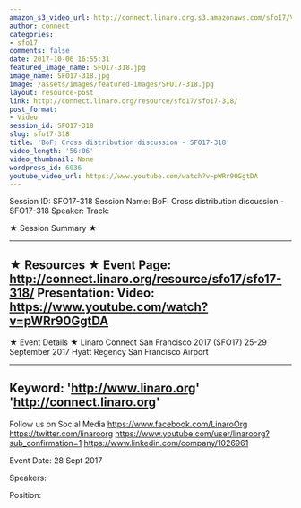 ```yaml
---
amazon_s3_video_url: http://connect.linaro.org.s3.amazonaws.com/sfo17/Videos/SFO17-318%20BoF%20%20Cross%20distribution%20discussion.mp4
author: connect
categories:
- sfo17
comments: false
date: 2017-10-06 16:55:31
featured_image_name: SFO17-318.jpg
image_name: SFO17-318.jpg
image: /assets/images/featured-images/SFO17-318.jpg
layout: resource-post
link: http://connect.linaro.org/resource/sfo17/sfo17-318/
post_format:
- Video
session_id: SFO17-318
slug: sfo17-318
title: 'BoF: Cross distribution discussion - SFO17-318'
video_length: '56:06'
video_thumbnail: None
wordpress_id: 6036
youtube_video_url: https://www.youtube.com/watch?v=pWRr90GgtDA
---
```


Session ID: SFO17-318
Session Name: BoF: Cross distribution discussion - SFO17-318
Speaker:
Track:


★ Session Summary ★

---------------------------------------------------
★ Resources ★
Event Page: http://connect.linaro.org/resource/sfo17/sfo17-318/
Presentation:
Video: https://www.youtube.com/watch?v=pWRr90GgtDA
 ---------------------------------------------------

★ Event Details ★
Linaro Connect San Francisco 2017 (SFO17)
25-29 September 2017
Hyatt Regency San Francisco Airport

---------------------------------------------------
Keyword:
'http://www.linaro.org'
'http://connect.linaro.org'
---------------------------------------------------
Follow us on Social Media
https://www.facebook.com/LinaroOrg
https://twitter.com/linaroorg
https://www.youtube.com/user/linaroorg?sub_confirmation=1
https://www.linkedin.com/company/1026961

Event Date: 28 Sept 2017

Speakers: 

Position:
